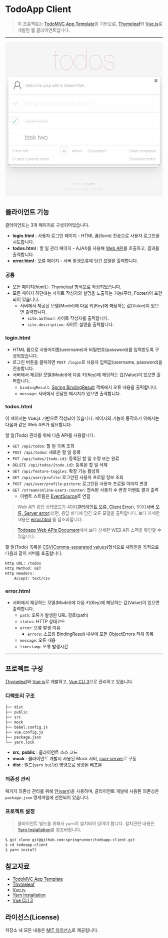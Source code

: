 # TodoApp Client

> 이 프로젝트는 [TodoMVC App Template](https://github.com/tastejs/todomvc-app-template/)을 기반으로, [Thymeleaf](https://www.thymeleaf.org/)와 [Vue.js](https://vuejs.org/)로 개발된 웹 클라이언트입니다.

*****

<p align="center">
  <img width="640px" src=".README/todoapp_client.png">
</p>

## 클라이언트 기능

클라이언트는 3개 페이지로 구성되어있습니다.

* **login.html** : 사용자 로그인 페이지 - HTML 폼(form) 전송으로 사용자 로그인을 시도합니다.
* **todos.html** : 할 일 관리 페이지 - AJAX를 사용해 [Web API](https://en.wikipedia.org/wiki/Web_API)를 호출하고, 결과를 출력합니다.
* **error.html** : 오류 페이지 - 서버 발생오류에 담긴 모델을 출력합니다.

### 공통
* 모든 페이지(html)는 Thymeleaf 형식으로 작성되었습니다.
* 모든 페이지 하단에는 사이트 작성자와 설명을 노출하는 기능(푸터, Footer)이 포함되어 있습니다.
    - 서버에서 제공된 모델(Model)에 다음 키(Key)에 해당하는 값(Value)이 있으면 출력합니다.
        - `site.authour`: 사이트 작성자를 출력합니다.
        - `site.description`: 사이트 설명을 출력합니다.

### login.html
* HTML 폼으로 사용자이름(username)과 비밀번호(password)를 입력받도록 구성되었습니다.
* 로그인 버튼을 클릭하면 `POST /login`로 사용자 입력값(username, password)을 전송합니다.
* 서버에서 제공된 모델(Model)에 다음 키(Key)에 해당하는 값(Value)이 있으면 출력합니다.
    - `bindingResult`: [Spring BindingResult](https://docs.spring.io/spring-framework/docs/current/javadoc-api/org/springframework/validation/BindingResult.html) 객체에서 오류 내용을 출력합니다.
    - `message`: 서버에서 전달한 메시지가 있으면 출력합니다.

### todos.html
이 페이지는 Vue.js 기반으로 작성되어 있습니다. 페이지의 기능이 동작하기 위해서는 다음과 같은 Web API가 필요합니다.

할 일(Todo) 관리를 위해 다음 API를 사용합니다.

* `GET /api/todos`: 할 일 목록 조회
* `POST /api/todos`: 새로운 할 일 등록
* `PUT /api/todos/{todo.id}`: 등록된 할 일 수정 또는 완료
* `DELETE /api/todos/{todo.id}`: 등록된 할 일 삭제
* `GET /api/feature-toggles`: 확장 기능 활성화
* `GET /api/user/profile`: 로그인된 사용자 프로필 정보 조회
* `POST /api/user/profile-picture`: 로그인된 사용자 프로필 이미지 변경
* `GET /stream/online-users-counter`: 접속된 사용자 수 변경 이벤트 결과 출력
  - 이벤트 스트림은 [EventSource](https://developer.mozilla.org/en-US/docs/Web/API/EventSource)로 연결

> Web API 응답 상태코드가 40X([클라이언트 오류, Client Error](https://developer.mozilla.org/ko/docs/Web/HTTP/Status#%ED%81%B4%EB%9D%BC%EC%9D%B4%EC%96%B8%ED%8A%B8_%EC%97%90%EB%9F%AC_%EC%9D%91%EB%8B%B5)), 50X([서버 오류, Server error](https://developer.mozilla.org/ko/docs/Web/HTTP/Status#%EC%84%9C%EB%B2%84_%EC%97%90%EB%9F%AC_%EC%9D%91%EB%8B%B5))라면, 응답 바디에 담긴 오류 모델을 출력합니다. 보다 자세한 내용은 [error.html](#errorhtml) 을 참조바랍니다.

> [Todoapp Web APIs Document](https://app.swaggerhub.com/apis-docs/code-rain/todoapp/1.0.0-snapshot)에서 보다 상세한 WEB API 스펙을 확인할 수 있습니다.

할 일(Todo) 목록을 [CSV(Comma-separated values)](https://en.wikipedia.org/wiki/Comma-separated_values)형식으로 내려받을 목적으로 다음과 같이 서버를 호출합니다.

```
Http URL: /todos
Http Method: GET
Http Headers:
    Accept: text/csv
```

### error.html
* 서버에서 제공하는 모델(Model)에 다음 키(Key)에 해당하는 값(Value)이 있으면 출력합니다. 
  - `path`: 오류가 발생한 URL 경로(path)
  - `status`: HTTP 상태코드
  - `error`: 오류 발생 이유
    - `errors`: 스프링 BindingResult 내부에 모든 ObjectErrors 객체 목록
  - `message`: 오류 내용
  - `timestamp`: 오류 발생시간

*****

## 프로젝트 구성

[Thymeleaf](https://www.thymeleaf.org/)와 [Vue.js](https://vuejs.org/)로 개발하고, [Vue CLI 3](https://cli.vuejs.org/)으로 관리하고 있습니다.

### 디렉토리 구조

```
├── dist
├── public
├── src
├── mock
├── babel.config.js
├── vue.config.js
├── package.json
└── yarn.lock
```

* **src**, **public** : 클라이언트 소스 코드
* **mock** : 클라이언트 개발시 사용된 Mock 서버, [json-server](https://github.com/typicode/json-server)로 구동
* **dist** : 빌드(`yarn build`) 명령으로 생성된 배포본

### 의존성 관리

패키지 의존성 관리를 위해 [얀(yarn)](https://yarnpkg.com/en/)을 사용하며, 클라이언트 개발에 사용된 의존성은 `package.json` 명세파일에 선언되어 있습니다.

### 프로젝트 설정
> 클라이언트 빌드를 위해서 `yarn`이 설치되어 있어야 합니다. 설치관련 내용은 [Yarn Installation](https://yarnpkg.com/en/docs/install)를 참조바랍니다.

```
$ git clone git@github.com:springrunner/todoapp-client.git
$ cd todoapp-client
$ yarn install
```

## 참고자료     

* [TodoMVC App Template](https://github.com/tastejs/todomvc-app-template/)
* [Thymeleaf](https://www.thymeleaf.org/)
* [Vue.js](https://vuejs.org/)
* [Yarn Installation](https://yarnpkg.com/en/docs/install)
* [Vue CLI 3](https://cli.vuejs.org/)

## 라이선스(License)

저장소 내 모든 내용은 [MIT 라이선스](https://en.wikipedia.org/wiki/MIT_License)로 제공됩니다.
